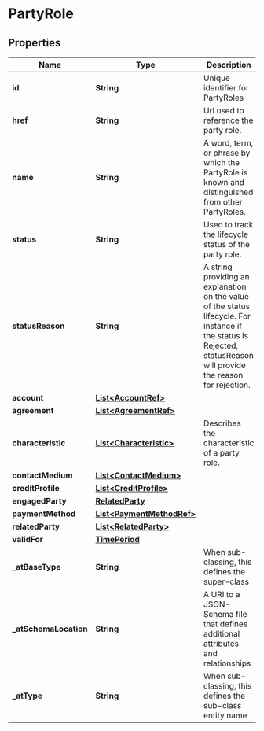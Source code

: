 # PartyRole

## Properties
Name | Type | Description | Notes
------------ | ------------- | ------------- | -------------
**id** | **String** | Unique identifier for PartyRoles |  [optional]
**href** | **String** | Url used to reference the party role. |  [optional]
**name** | **String** | A word, term, or phrase by which the PartyRole is known and distinguished from other PartyRoles. |  [optional]
**status** | **String** | Used to track the lifecycle status of the party role. |  [optional]
**statusReason** | **String** | A string providing an explanation on the value of the status lifecycle. For instance if the status is Rejected, statusReason will provide the reason for rejection. |  [optional]
**account** | [**List&lt;AccountRef&gt;**](AccountRef.md) |  |  [optional]
**agreement** | [**List&lt;AgreementRef&gt;**](AgreementRef.md) |  |  [optional]
**characteristic** | [**List&lt;Characteristic&gt;**](Characteristic.md) | Describes the characteristic of a party role. |  [optional]
**contactMedium** | [**List&lt;ContactMedium&gt;**](ContactMedium.md) |  |  [optional]
**creditProfile** | [**List&lt;CreditProfile&gt;**](CreditProfile.md) |  |  [optional]
**engagedParty** | [**RelatedParty**](RelatedParty.md) |  |  [optional]
**paymentMethod** | [**List&lt;PaymentMethodRef&gt;**](PaymentMethodRef.md) |  |  [optional]
**relatedParty** | [**List&lt;RelatedParty&gt;**](RelatedParty.md) |  |  [optional]
**validFor** | [**TimePeriod**](TimePeriod.md) |  |  [optional]
**_atBaseType** | **String** | When sub-classing, this defines the super-class |  [optional]
**_atSchemaLocation** | **String** | A URI to a JSON-Schema file that defines additional attributes and relationships |  [optional]
**_atType** | **String** | When sub-classing, this defines the sub-class entity name |  [optional]
